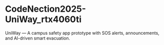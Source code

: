 # CodeNection2025-UniWay_rtx4060ti
UniWay — A campus safety app prototype with SOS alerts, announcements, and AI-driven smart evacuation.
